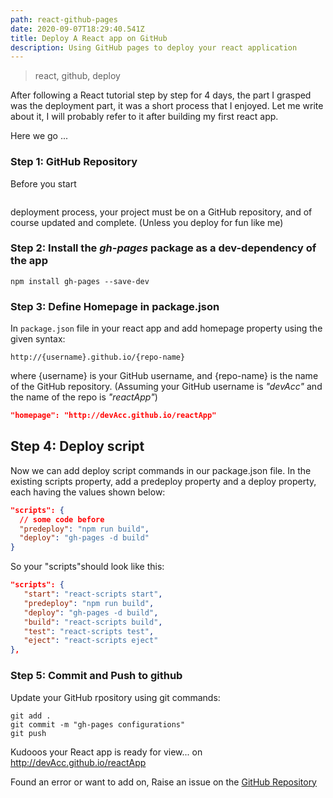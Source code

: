 ```yaml
---
path: react-github-pages
date: 2020-09-07T18:29:40.541Z
title: Deploy A React app on GitHub
description: Using GitHub pages to deploy your react application
---
```

> react, github, deploy

After following a React tutorial step by step for 4 days, the part I grasped was the deployment part, it was a short process that I enjoyed. Let me write about it, I will probably refer to it after building my first react app.

Here we go ...

### Step 1: GitHub Repository

Before you start 

![]()

deployment process, your project must be on a GitHub repository, and of course updated and complete. (Unless you deploy for fun like me)

### Step 2: Install the *gh-pages* package as a dev-dependency of the app

```shell
npm install gh-pages --save-dev
```

### Step 3: Define Homepage in package.json

In `package.json` file in your react app and add homepage property using the given syntax:

```shell
http://{username}.github.io/{repo-name}
```

where {username} is your GitHub username, and {repo-name} is the name of the GitHub repository. (Assuming your GitHub username is *"devAcc"* and the name of the repo is *"reactApp"*)

```json
"homepage": "http://devAcc.github.io/reactApp"
```

## Step 4: Deploy script

Now we can add deploy script commands in our package.json file. In the existing scripts property, add a predeploy property and a deploy property, each having the values shown below:

```json
"scripts": {
  // some code before
  "predeploy": "npm run build",
  "deploy": "gh-pages -d build"
}
```

So your "scripts"should look like this:

```json
"scripts": {
   "start": "react-scripts start",
   "predeploy": "npm run build",
   "deploy": "gh-pages -d build",
   "build": "react-scripts build",
   "test": "react-scripts test",
   "eject": "react-scripts eject"
},
```

### Step 5: Commit and Push to github

Update your GitHub rpository using git commands:

```shell
git add .
git commit -m "gh-pages configurations"
git push
```

Kudooos your React app is ready for view... on <http://devAcc.github.io/reactApp>

Found an error or want to add on, Raise an issue on the [GitHub Repository](https://github.com/ChrisAchinga/blog/issues)